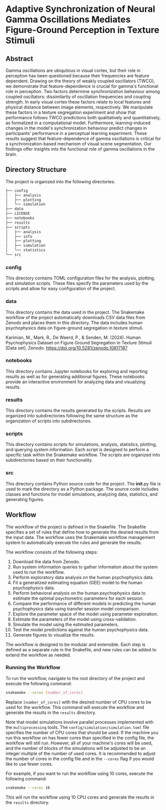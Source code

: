 # Adaptive Synchronization of Neural Gamma Oscillations Mediates Figure-Ground Perception in Texture Stimuli

## Abstract
Gamma oscillations are ubiquitous in visual cortex, but their role in perception has been questioned because their frequencies are feature dependent. Drawing on the theory of weakly coupled oscillators (TWCO), we demonstrate that feature-dependence is crucial for gamma's functional role in perception. Two factors determine synchronization behaviour among coupled oscillators: dissimilarity of oscillation frequencies and coupling strength. In early visual cortex these factors relate to local features and physical distance between image elements, respectively. We manipulate these factors in a texture segregation experiment and show that performance follows TWCO predictions both qualitatively and quantitatively, as formalized in a computational model. Furthermore, learning-induced changes in the model's synchronization behaviour predict changes in participants' performance in a perceptual learning experiment. These results suggest that feature-dependence of gamma oscillations is critical for a synchronization-based mechanism of visual scene segmentation. Our findings offer insights into the functional role of gamma oscillations in the brain.

## Directory Structure
The project is organized into the following directories:
```bash
├── config
│   ├── analysis
│   ├── plotting
│   └── simulation
├── data
├── LICENSE
├── notebooks
├── results
├── scripts
│   ├── analysis
│   ├── info
│   ├── plotting
│   ├── simulation
│   └── statistics
└── src
```

### config
This directory contains TOML configuration files for the analysis, plotting, and simulation scripts. These files specify the parameters used by the scripts and allow for easy configuration of the project.

### data
This directory contains the data used in the project. The Snakemake workflow of the project automatically downloads CSV data files from Zenodo and places them in this directory. The data includes human psychophysics data on figure-ground segregation in texture stimuli.

Karimian, M., Mark, R., De Weerd, P., & Senden, M. (2024). Human Psychophysics Dataset on Figure Ground Segregation in Texture Stimuli [Data set]. Zenodo. https://doi.org/10.5281/zenodo.10817187

### notebooks
This directory contains Jupyter notebooks for exploring and reporting results as well as for generating additional figures. These notebooks provide an interactive environment for analyzing data and visualizing results.

### results
This directory contains the results generated by the scripts. Results are organized into subdirectories following the same structure as the organization of scripts into subdirectories.

### scripts
This directory contains scripts for simulations, analysis, statistics, plotting, and querying system information. Each script is designed to perform a specific task within the Snakemake workflow. The scripts are organized into subdirectories based on their functionality.

### src
This directory contains Python source code for the project. The __init__.py file is used to mark the directory as a Python package. The source code includes classes and functions for model simulations, analyzing data, statistics, and generating figures.

## Workflow
The workflow of the project is defined in the Snakefile. The Snakefile specifies a set of rules that define how to generate the desired results from the input data. The workflow uses the Snakemake workflow management system to automatically execute the rules and generate the results.

The workflow consists of the following steps:

1. Download the data from Zenodo.
2. Run system information queries to gather information about the system used to run the workflow.
3. Perform exploratory data analysis on the human psychophysics data.
4. Fit a generalized estimating equation (GEE) model to the human psychophysics data.
5. Perform behavioral analysis on the human psychophysics data to estimate the optimal psychometric parameters for each session.
6. Compare the performance of different models in predicting the human psychophysics data using transfer session model comparison.
7. Explore the parameter space of the model using parameter exploration.
8. Estimate the parameters of the model using cross-validation.
9. Simulate the model using the estimated parameters.
10. Test the model predictions against the human psychophysics data.
11. Generate figures to visualize the results.

The workflow is designed to be modular and extensible. Each step is defined as a separate rule in the Snakefile, and new rules can be added to extend the workflow as needed.

### Running the Workflow
To run the workflow, navigate to the root directory of the project and execute the following command:
```bash
snakemake --cores [number_of_cores]
```
Replace `[number_of_cores]` with the desired number of CPU cores to be used for the workflow. This command will execute the workflow and generate the results in the `results` directory.

Note that model simulations involve parallel processes implemented with the `multiprocessing` tools. The `config/simulation/simulation.toml` file specifies the number of CPU cores that should be used. If the machine you run this workflow on has fewer cores than specified in the config file, the workflow will still run. However, all of your machine's cores will be used, and the number of blocks of the simulations will be adjusted to be an integer multiple of the number of used cores. It is recommended to adjust the number of cores in the config file and in the `--cores` flag if you would like to use fewer cores.

For example, if you want to run the workflow using 10 cores, execute the following command:
```bash
snakemake --cores 10
```
This will run the workflow using 10 CPU cores and generate the results in the `results` directory.

